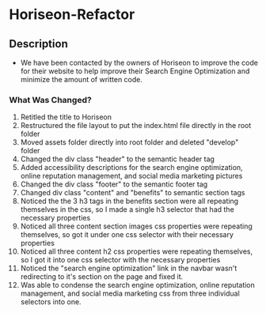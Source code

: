 # Horiseon-Refactor

## Description
- We have been contacted by the owners of Horiseon to improve the code for their website to help improve their Search Engine Optimization and minimize the amount of written code.

### What Was Changed?
1. Retitled the title to Horiseon
2. Restructured the file layout to put the index.html file directly in the root folder
3. Moved assets folder directly into root folder and deleted "develop" folder
4. Changed the div class "header" to the semantic header tag
5. Added accessibility descriptions for the search engine optimization, online reputation management, and social media marketing pictures
6. Changed the div class "footer" to the semantic footer tag
7. Changed div class "content" and "benefits" to semantic section tags
8. Noticed the the 3 h3 tags in the benefits section were all repeating themselves in the css, so I made a single h3 selector that had the necessary properties
9. Noticed all three content section images css properties were repeating themselves, so got it under one css selector with their necessary properties
10. Noticed all three content h2 css properties were repeating themselves, so I got it into one css selector with the necessary properties
11. Noticed the "search engine optimization" link in the navbar wasn't redirecting to it's section on the page and fixed it.
12. Was able to condense the search engine optimization, online reputation management, and social media marketing css from three individual selectors into one.